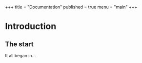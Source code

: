 +++
title = "Documentation"
published = true
menu = "main"
+++

# Introduction

## The start

It all began in...
